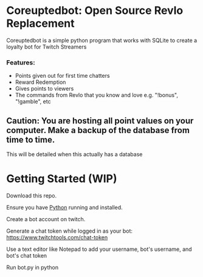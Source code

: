 # Coreuptedbot: Open Source Revlo Replacement

Coreuptedbot is a simple python program that works with SQLite to create a loyalty bot for Twitch Streamers

### Features:

* Points given out for first time chatters
* Reward Redemption
* Gives points to viewers
* The commands from Revlo that you know and love e.g. "!bonus", "!gamble", etc

## Caution: You are hosting all point values on your computer. Make a backup of the database from time to time.

This will be detailed when this actually has a database

# Getting Started (WIP)

Download this repo.

Ensure you have [Python](https://www.python.org/) running and installed.

Create a bot account on twitch.

Generate a chat token while logged in as your bot: https://www.twitchtools.com/chat-token

Use a text editor like Notepad to add your username, bot's username, and bot's chat token

Run bot.py in python
